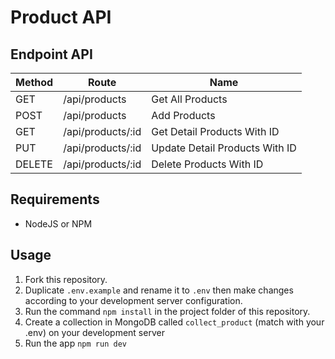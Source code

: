 # Product API

## Endpoint API
| **Method** | **Route**         | **Name**                       |
|------------|-------------------|--------------------------------|
| GET        | /api/products     | Get All Products               |
| POST       | /api/products     | Add Products                   |
| GET        | /api/products/:id | Get Detail Products With ID    |
| PUT        | /api/products/:id | Update Detail Products With ID |
| DELETE     | /api/products/:id | Delete Products With ID        |

## Requirements
- NodeJS or NPM

## Usage
1. Fork this repository.
2. Duplicate `.env.example` and rename it to `.env` then make  changes according to your development server configuration.
3. Run the command `npm install` in the project folder of this repository.
4. Create a collection in MongoDB called `collect_product` (match with your .env) on your development server
5. Run the app `npm run dev`
